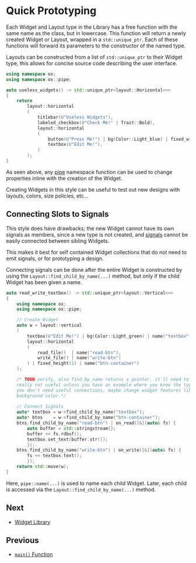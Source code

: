 # Quick Prototyping

Each Widget and Layout type in the Library has a free function with the same
name as the class, but in lowercase. This function will return a newly created
Widget or Layout, wrapped in a `std::unique_ptr`. Each of these functions will
forward its parameters to the constructor of the named type.

Layouts can be constructed from a list of `std::unique_ptr` to their Widget
type, this allows for concise source code describing the user interface.

```cpp
using namespace ox;
using namespace ox::pipe;

auto useless_widgets() -> std::unique_ptr<layout::Horizontal<>>
{
    return
        layout::horizontal
        (
            titlebar(U"Useless Widgets"),
            labeled_checkbox(U"Check Me!" | Trait::Bold),
            layout::horizontal
            (
                button(U"Press Me!") | bg(Color::Light_blue) | fixed_width(11),
                textbox(U"Edit Me!"),
            )
        );
}
```

As seen above, any [pipe](pipe.md) namespace function can be used to change
properties inline with the creation of the Widget.

Creating Widgets in this style can be useful to test out new designs with
layouts, colors, size policies, etc...

## Connecting Slots to Signals

This style does have drawbacks; the new Widget cannot have its own signals as
members, since a new type is not created, and [signals](signals.md) cannot be
easily connected between sibling Widgets.

This makes it best for self contained Widget collections that do not need to
emit signals, or for prototyping a design.

Connecting signals can be done after the entire Widget is constructed by using
the `Layout::find_child_by_name(...)` method, but only if the child Widget has
been given a name.

```cpp
auto read_write_textbox() -> std::unique_ptr<layout::Vertical<>>
{
    using namespace ox;
    using namespace ox::pipe;

    // Create Widget
    auto w = layout::vertical
    (
        textbox(U"Edit Me!") | bg(Color::Light_green) | name("textbox"),
        layout::horizontal
        (
            read_file()  | name("read-btn"),
            write_file() | name("write-btn")
        ) | fixed_height(1) | name("btn-container")
    );

    /* TODO verify, also find_by_name returns a pointer, it'll need to be casted,
    really not useful unless you have an example where you know the type. or where
    you don't need useful connections, maybe change widget features like border or
    background color.*/
    
    // Connect Signals
    auto* textbox = w->find_child_by_name("textbox");
    auto* btns    = w->find_child_by_name("btn-container");
    btns.find_child_by_name("read-btn") | on_read([&](auto& fs) {
        auto buffer = std::stringstream{};
        buffer << fs.rdbuf();
        textbox.set_text(buffer.str());
        });
    btns.find_child_by_name("write-btn") | on_write([&](auto& fs) {
        fs << textbox.text();
        });
    return std::move(w);
}
```

Here, `pipe::name(...)` is used to name each child Widget. Later, each child is
accessed via the `Layout::find_child_by_name(...)` method.

## Next

- [Widget Library](widget.md#widget-library)

## Previous

- [`main()` Function](main-function.md)
